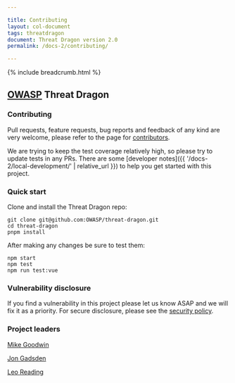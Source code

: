 ```yaml
---

title: Contributing
layout: col-document
tags: threatdragon
document: Threat Dragon version 2.0
permalink: /docs-2/contributing/

---
```


{% include breadcrumb.html %}
## [OWASP](https://www.owasp.org) Threat Dragon

### Contributing

Pull requests, feature requests, bug reports and feedback of any kind are very welcome, please refer to the page for
[contributors](https://github.com/OWASP/threat-dragon/blob/main/CONTRIBUTING.md). 

We are trying to keep the test coverage relatively high, so please try to update tests in any PRs.
There are some [developer notes]({{ '/docs-2/local-development/' | relative_url }}) to help you get started with this project.

### Quick start
Clone and install the Threat Dragon repo:

```
git clone git@github.com:OWASP/threat-dragon.git
cd threat-dragon
pnpm install
```

After making any changes be sure to test them:

```
npm start
npm test
npm run test:vue
```


### Vulnerability disclosure

If you find a vulnerability in this project please let us know ASAP and we will fix it as a priority.
For secure disclosure, please see the [security policy](https://github.com/OWASP/threat-dragon/blob/main/SECURITY.md).

### Project leaders

[Mike Goodwin](mailto:mike.goodwin@owasp.org)

[Jon Gadsden](mailto:jon.gadsden@owasp.org)

[Leo Reading](mailto:leo.reading@owasp.org)
